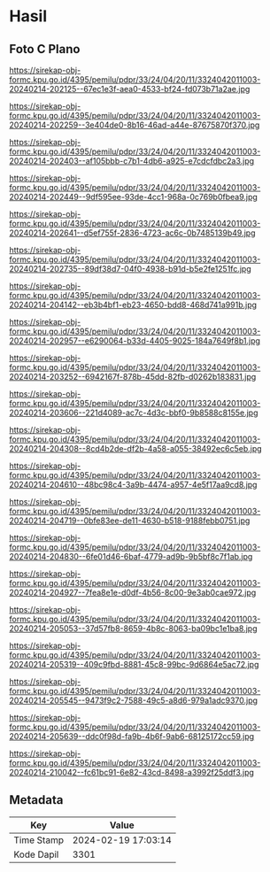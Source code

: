 # Hasil

## Foto C Plano

https://sirekap-obj-formc.kpu.go.id/4395/pemilu/pdpr/33/24/04/20/11/3324042011003-20240214-202125--67ec1e3f-aea0-4533-bf24-fd073b71a2ae.jpg

https://sirekap-obj-formc.kpu.go.id/4395/pemilu/pdpr/33/24/04/20/11/3324042011003-20240214-202259--3e404de0-8b16-46ad-a44e-87675870f370.jpg

https://sirekap-obj-formc.kpu.go.id/4395/pemilu/pdpr/33/24/04/20/11/3324042011003-20240214-202403--af105bbb-c7b1-4db6-a925-e7cdcfdbc2a3.jpg

https://sirekap-obj-formc.kpu.go.id/4395/pemilu/pdpr/33/24/04/20/11/3324042011003-20240214-202449--9df595ee-93de-4cc1-968a-0c769b0fbea9.jpg

https://sirekap-obj-formc.kpu.go.id/4395/pemilu/pdpr/33/24/04/20/11/3324042011003-20240214-202641--d5ef755f-2836-4723-ac6c-0b7485139b49.jpg

https://sirekap-obj-formc.kpu.go.id/4395/pemilu/pdpr/33/24/04/20/11/3324042011003-20240214-202735--89df38d7-04f0-4938-b91d-b5e2fe1251fc.jpg

https://sirekap-obj-formc.kpu.go.id/4395/pemilu/pdpr/33/24/04/20/11/3324042011003-20240214-204142--eb3b4bf1-eb23-4650-bdd8-468d741a991b.jpg

https://sirekap-obj-formc.kpu.go.id/4395/pemilu/pdpr/33/24/04/20/11/3324042011003-20240214-202957--e6290064-b33d-4405-9025-184a7649f8b1.jpg

https://sirekap-obj-formc.kpu.go.id/4395/pemilu/pdpr/33/24/04/20/11/3324042011003-20240214-203252--6942167f-878b-45dd-82fb-d0262b183831.jpg

https://sirekap-obj-formc.kpu.go.id/4395/pemilu/pdpr/33/24/04/20/11/3324042011003-20240214-203606--221d4089-ac7c-4d3c-bbf0-9b8588c8155e.jpg

https://sirekap-obj-formc.kpu.go.id/4395/pemilu/pdpr/33/24/04/20/11/3324042011003-20240214-204308--8cd4b2de-df2b-4a58-a055-38492ec6c5eb.jpg

https://sirekap-obj-formc.kpu.go.id/4395/pemilu/pdpr/33/24/04/20/11/3324042011003-20240214-204610--48bc98c4-3a9b-4474-a957-4e5f17aa9cd8.jpg

https://sirekap-obj-formc.kpu.go.id/4395/pemilu/pdpr/33/24/04/20/11/3324042011003-20240214-204719--0bfe83ee-de11-4630-b518-9188febb0751.jpg

https://sirekap-obj-formc.kpu.go.id/4395/pemilu/pdpr/33/24/04/20/11/3324042011003-20240214-204830--6fe01d46-6baf-4779-ad9b-9b5bf8c7f1ab.jpg

https://sirekap-obj-formc.kpu.go.id/4395/pemilu/pdpr/33/24/04/20/11/3324042011003-20240214-204927--7fea8e1e-d0df-4b56-8c00-9e3ab0cae972.jpg

https://sirekap-obj-formc.kpu.go.id/4395/pemilu/pdpr/33/24/04/20/11/3324042011003-20240214-205053--37d57fb8-8659-4b8c-8063-ba09bc1e1ba8.jpg

https://sirekap-obj-formc.kpu.go.id/4395/pemilu/pdpr/33/24/04/20/11/3324042011003-20240214-205319--409c9fbd-8881-45c8-99bc-9d6864e5ac72.jpg

https://sirekap-obj-formc.kpu.go.id/4395/pemilu/pdpr/33/24/04/20/11/3324042011003-20240214-205545--9473f9c2-7588-49c5-a8d6-979a1adc9370.jpg

https://sirekap-obj-formc.kpu.go.id/4395/pemilu/pdpr/33/24/04/20/11/3324042011003-20240214-205639--ddc0f98d-fa9b-4b6f-9ab6-68125172cc59.jpg

https://sirekap-obj-formc.kpu.go.id/4395/pemilu/pdpr/33/24/04/20/11/3324042011003-20240214-210042--fc61bc91-6e82-43cd-8498-a3992f25ddf3.jpg


## Metadata

| Key        | Value               |
| ---------- | ------------------- |
| Time Stamp | 2024-02-19 17:03:14 |
| Kode Dapil | 3301                |



